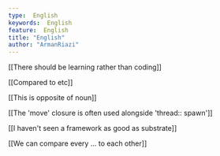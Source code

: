 ```yaml
---
type:  English
keywords:  English
feature:  English
title: "English"
author: "ArmanRiazi"
---
```



[[There should be learning rather than coding]]

 [[Compared to etc]]

 [[This is opposite of noun]]

 [[The 'move' closure is often used alongside 'thread:: spawn']]

 [[I haven't seen a framework as good as substrate]]

 [[We can compare every ... to each other]]